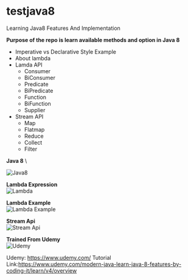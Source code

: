 # testjava8
Learning Java8 Features And Implementation

__Purpose of the repo is learn available methods and option in Java 8__

* Imperative vs Declarative Style Example
* About lambda
* Lamda API
    - Consumer
    - BiConsumer
    - Predicate
    - BiPredicate
    - Function
    - BiFunction
    - Supplier
* Stream API
    - Map
    - Flatmap
    - Reduce
    - Collect
    - Filter
    
__Java 8__ \

![Java8](https://cms-assets.tutsplus.com/uploads/users/369/posts/29661/preview_image/java-8-for-android-setting-up-lambda-expressions.png)

__Lambda Expression__\
![Lambda](https://topjavatutorial.com/wp-content/uploads/2015/10/lambda-expression.png?8bc116&8bc116)

__Lambda Example__\
![Lambda Example](https://cdn-images-1.medium.com/max/1600/1*UxWvpW98lDKAYy3rzKZJQA.png)

__Stream Api__\
![Stream Api](https://www.logicbig.com/tutorials/core-java-tutorial/java-util-stream/images/java-streams.png) 

__Trained From Udemy__\
![Udemy](https://www.udemy.com/staticx/udemy/images/v6/logo-coral.svg)

Udemy: https://www.udemy.com/
Tutorial Link:https://www.udemy.com/modern-java-learn-java-8-features-by-coding-it/learn/v4/overview 
